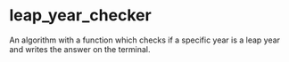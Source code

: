 # leap_year_checker
An algorithm with a function which checks if a specific year is a leap year and writes the answer on the terminal.
